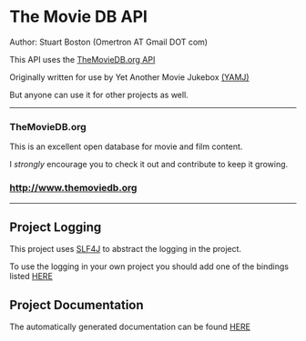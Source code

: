 The Movie DB API
================

Author: Stuart Boston (Omertron AT Gmail DOT com)

This API uses the [TheMovieDB.org API](http://api.themoviedb.org/)

Originally written for use by Yet Another Movie Jukebox [(YAMJ)](http://code.google.com/p/moviejukebox/)

But anyone can use it for other projects as well.
***
### TheMovieDB.org
This is an excellent open database for movie and film content. 

I *strongly* encourage you to check it out and contribute to keep it growing.

### http://www.themoviedb.org
***
Project Logging
---------------
This project uses [SLF4J](http://www.slf4j.org) to abstract the logging in the project.

To use the logging in your own project you should add one of the bindings listed [HERE](http://www.slf4j.org/manual.html#swapping)

Project Documentation
---------------------
The automatically generated documentation can be found [HERE](http://omertron.github.com/api-themoviedb/)
